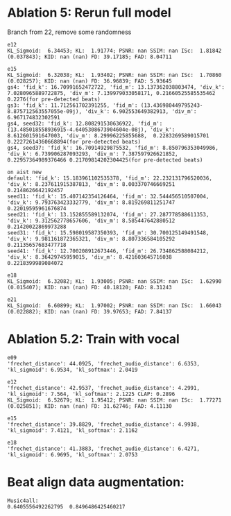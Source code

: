 # Ablation 5: Rerun full model
Branch from 22, remove some randomness

    e12
    KL_Sigmoid:  6.34453; KL:  1.91774; PSNR: nan SSIM: nan ISc:  1.81842 (0.037843); KID: nan (nan) FD: 39.17185; FAD: 8.04711

    e15
    KL_Sigmoid:  6.32038; KL:  1.93402; PSNR: nan SSIM: nan ISc:  1.70860 (0.028257); KID: nan (nan) FD: 36.96839; FAD: 5.93645
    gs4: 'fid_k': 16.70991652472722, 'fid_m': 13.137362038803474, 'div_k': 7.0280965889722875, 'div_m': 7.139979033058171, 0.21660525585535462 0.2276(for pre-detected beats)
    gs3: 'fid_k': 11.712561702391255, 'fid_m': (13.436980449795243-8.875712563557055e-09j), 'div_k': 6.902553649382913, 'div_m': 6.967174832302591
    gs4, seed32: 'fid_k': 12.808291530636922, 'fid_m': (13.485018558936915-4.6405308673904604e-08j), 'div_k': 8.612601591647003, 'div_m': 8.29996225855688,  0.2283269589015701 0.22272614360668894(for pre-detected beats)
    gs4, seed37: 'fid_k': 16.70914929875532, 'fid_m': 8.850796353049986, 'div_k': 6.739906287093293, 'div_m': 7.387597926621852, 0.22957364989376466 0.21709814202304425(for pre-detected beats)

    on aist new
    default: 'fid_k': 15.183961102535378, 'fid_m': 22.232131796520036, 'div_k': 8.237611915387813, 'div_m': 8.003370746669251  0.2148626642192457
    seed11: 'fid_k': 15.407142354126464, 'fid_m': 32.544456510507004, 'div_k': 9.793763423332779, 'div_m': 8.819269811251747   0.22019595961676874
    seed21: 'fid_k': 13.152855589132074, 'fid_m': 27.287778588611353, 'div_k': 9.312562778657606, 'div_m': 8.585447642880512   0.21420022869973288
    seed31: 'fid_k': 15.598019587350393, 'fid_m': 30.700125149491548, 'div_k': 9.981161872365321, 'div_m': 8.807336584105292   0.21135657683477718
    seed41: 'fid_k': 12.700208912673446, 'fid_m': 26.734862588084212, 'div_k': 8.36429745959015, 'div_m': 8.421603645716038  0.2218399989084072

    e18
    KL_Sigmoid:  6.32082; KL:  1.93005; PSNR: nan SSIM: nan ISc:  1.62990 (0.015407); KID: nan (nan) FD: 40.18120; FAD: 8.31243

    e21
    KL_Sigmoid:  6.60899; KL:  1.97002; PSNR: nan SSIM: nan ISc:  1.66043 (0.022882); KID: nan (nan) FD: 39.97653; FAD: 7.84137

# Ablation 5.2: Train with vocal

    e09
    'frechet_distance': 44.0925, 'frechet_audio_distance': 6.6353, 'kl_sigmoid': 6.9534, 'kl_softmax': 2.0419

    e12
    'frechet_distance': 42.9537, 'frechet_audio_distance': 4.2991, 'kl_sigmoid': 7.564, 'kl_softmax': 2.1225 CLAP: 0.2896
    KL_Sigmoid:  6.52679; KL:  1.95412; PSNR: nan SSIM: nan ISc:  1.77271 (0.025851); KID: nan (nan) FD: 31.62746; FAD: 4.11130

    e15
    'frechet_distance': 39.8829, 'frechet_audio_distance': 4.9938, 'kl_sigmoid': 7.4121, 'kl_softmax': 2.1162

    e18
    'frechet_distance': 41.3883, 'frechet_audio_distance': 6.4271, 'kl_sigmoid': 6.9695, 'kl_softmax': 2.0753


# Beat align data augmentation:
    Music4all:
    0.6405556492262795  0.8496486425460217